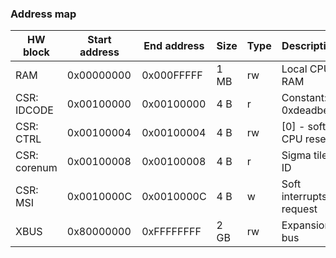 ### Address map

HW block | Start address | End address | Size | Type | Description
-------- | ------------- | ----------- | ---- | ---- | -----------
RAM | 0x00000000 | 0x000FFFFF | 1 MB | rw | Local CPU RAM
CSR: IDCODE | 0x00100000 | 0x00100000 | 4 B | r | Constant: 0xdeadbeef
CSR: CTRL | 0x00100004 | 0x00100004 | 4 B | rw | [0] - soft CPU reset
CSR: corenum | 0x00100008 | 0x00100008 | 4 B | r | Sigma tile ID
CSR: MSI | 0x0010000C | 0x0010000C | 4 B | w | Soft interrupts request
XBUS | 0x80000000 | 0xFFFFFFFF | 2 GB | rw | Expansion bus
